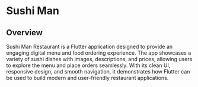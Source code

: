 # Sushi Man

## Overview

Sushi Man Restaurant is a Flutter application designed to provide an engaging digital menu and food ordering experience. The app showcases a variety of sushi dishes with images, descriptions, and prices, allowing users to explore the menu and place orders seamlessly. With its clean UI, responsive design, and smooth navigation, it demonstrates how Flutter can be used to build modern and user-friendly restaurant applications.
